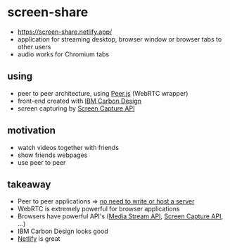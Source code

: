 # screen-share
- https://screen-share.netlify.app/
- application for streaming desktop, browser window or browser tabs to other users
- audio works for Chromium tabs

## using
- peer to peer architecture, using [Peer.js](https://peerjs.com/) (WebRTC wrapper)
- front-end created with [IBM Carbon Design](https://www.carbondesignsystem.com/)
- screen capturing by [Screen Capture API](https://developer.mozilla.org/en-US/docs/Web/API/Screen_Capture_API)

## motivation
- watch videos together with friends 
- show friends webpages
- use peer to peer


## takeaway
   - Peer to peer applications => <ins>no need to write or host a server</ins>
   - WebRTC is extremely powerful for browser applications
   - Browsers have powerful API's ([Media Stream API](https://developer.mozilla.org/en-US/docs/Web/API/Media_Streams_API), [Screen Capture API](https://developer.mozilla.org/en-US/docs/Web/API/Screen_Capture_API), ...)
   - IBM Carbon Design looks good
   - [Netlify](https://www.netlify.com/) is great